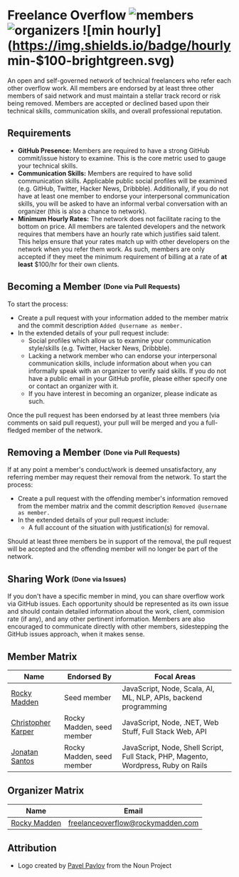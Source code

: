 # Freelance Overflow ![members](https://img.shields.io/badge/members-3-blue.svg) ![organizers](https://img.shields.io/badge/organizers-1-blue.svg) ![min hourly](https://img.shields.io/badge/hourly min-$100-brightgreen.svg)
An open and self-governed network of technical freelancers who refer each other overflow work. All members are endorsed by at least three other members of said network and must maintain a stellar track record or risk being removed. Members are accepted or declined based upon their technical skills, communication skills, and overall professional reputation.

## Requirements
* __GitHub Presence:__ Members are required to have a strong GitHub commit/issue history to examine. This is the core metric used to gauge your technical skills.
* __Communication Skills:__ Members are required to have solid communication skills. Applicable public social profiles will be examined (e.g. GitHub, Twitter, Hacker News, Dribbble). Additionally, if you do not have at least one member to endorse your interpersonal communication skills, you will be asked to have an informal verbal conversation with an organizer (this is also a chance to network).
* __Minimum Hourly Rates:__ The network does not facilitate racing to the bottom on price. All members are talented developers and the network requires that members have an hourly rate which justifies said talent. This helps ensure that your rates match up with other developers on the network when you refer them work. As such, members are only accepted if they meet the minimum requirement of billing at a rate of __at least__ $100/hr for their own clients.

## Becoming a Member <sub><sup>(Done via Pull Requests)</sup></sub>
To start the process:

* Create a pull request with your information added to the member matrix and the commit description `Added @username as member.`
* In the extended details of your pull request include:
  * Social profiles which allow us to examine your communication style/skills (e.g. Twitter, Hacker News, Dribbble).
  * Lacking a network member who can endorse your interpersonal communication skills, include information about when you can informally speak with an organizer to verify said skills. If you do not have a public email in your GitHub profile, please either specify one or contact an organizer with it.
  * If you have interest in becoming an organizer, please indicate as such.

Once the pull request has been endorsed by at least three members (via comments on said pull request), your pull will be merged and you a full-fledged member of the network.

## Removing a Member <sub><sup>(Done via Pull Requests)</sup></sub>
If at any point a member's conduct/work is deemed unsatisfactory, any referring member may request their removal from the network. To start the process:

* Create a pull request with the offending member's information removed from the member matrix and the commit description `Removed @username as member.`
* In the extended details of your pull request include:
  * A full account of the situation with justification(s) for removal.

Should at least three members be in support of the removal, the pull request will be accepted and the offending member will no longer be part of the network.

## Sharing Work <sub><sup>(Done via Issues)</sup></sub>
If you don't have a specific member in mind, you can share overflow work via GitHub issues. Each opportunity should be represented as its own issue and should contain detailed information about the work, client, commision rate (if any), and any other pertinent information. Members are also encouraged to communicate directly with other members, sidestepping the GitHub issues approach, when it makes sense.

## Member Matrix
| Name                                             | Endorsed By               | Focal Areas
| ------------------------------------------------ | ------------------------- | -----------
| [Rocky Madden](https://github.com/rockymadden)   | Seed member               | JavaScript, Node, Scala, AI, ML, NLP, APIs, backend programming
| [Christopher Karper](https://github.com/CKarper) | Rocky Madden, seed member | JavaScript, Node, .NET, Web Stuff, Full Stack Web, API
| [Jonatan Santos](https://github.com/joridos)     | Rocky Madden, seed member | JavaScript, Node, Shell Script, Full Stack, PHP, Magento, Wordpress, Ruby on Rails

## Organizer Matrix
| Name                                             | Email
| ------------------------------------------------ | -------------------------
| [Rocky Madden](https://github.com/rockymadden)   | freelanceoverflow@rockymadden.com


## Attribution
* Logo created by [Pavel Pavlov](http://thenounproject.com/zka11/) from the Noun Project
